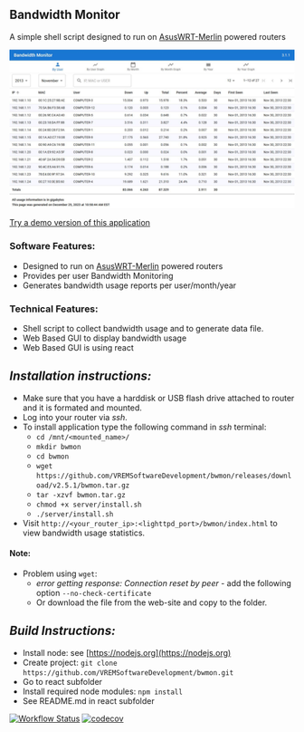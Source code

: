 ## Bandwidth Monitor

A simple shell script designed to run on [AsusWRT-Merlin](https://www.asuswrt-merlin.net/) powered routers

![Sample Usage by User Screenshot](https://github.com/VREMSoftwareDevelopment/bwmon/raw/master/screenshots/UsageByUserData.jpg "Sample Usage by User Screenshot")

[Try a demo version of this application](https://vremsoftwaredevelopment.github.io/bwmon)

### Software Features:

- Designed to run on [AsusWRT-Merlin](https://asuswrt.lostrealm.ca) powered routers
- Provides per user Bandwidth Monitoring
- Generates bandwidth usage reports per user/month/year

### Technical Features:

- Shell script to collect bandwidth usage and to generate data file.
- Web Based GUI to display bandwidth usage
- Web Based GUI is using react

## _Installation instructions:_

- Make sure that you have a harddisk or USB flash drive attached to router and it is formated and mounted.
- Log into your router via _ssh_.
- To install application type the following command in _ssh_ terminal:
  - `cd /mnt/<mounted_name>/`
  - `mkdir bwmon`
  - `cd bwmon`
  - `wget https://github.com/VREMSoftwareDevelopment/bwmon/releases/download/v2.5.1/bwmon.tar.gz`
  - `tar -xzvf bwmon.tar.gz`
  - `chmod +x server/install.sh`
  - `./server/install.sh`
- Visit `http://<your_router_ip>:<lighttpd_port>/bwmon/index.html` to view bandwidth usage statistics.

#### Note:

- Problem using `wget`:
  - _error getting response: Connection reset by peer_ - add the following option `--no-check-certificate`
  - Or download the file from the web-site and copy to the folder.

## _Build Instructions:_

- Install node: see [https://nodejs.org](https://nodejs.org)
- Create project: `git clone https://github.com/VREMSoftwareDevelopment/bwmon.git`
- Go to react subfolder
- Install required node modules: `npm install`
- See README.md in react subfolder

[![Workflow Status](https://github.com/VREMSoftwareDevelopment/bwmon/workflows/Build%20CI/badge.svg)](https://github.com/VREMSoftwareDevelopment/bwmon/actions?query=workflow%3A%22TestsWithCoverage%22)
[![codecov](https://codecov.io/gh/VREMSoftwareDevelopment/bwmon/branch/master/graph/badge.svg?token=qoDvVAvNaw)](https://codecov.io/gh/VREMSoftwareDevelopment/bwmon)
